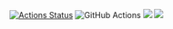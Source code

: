 [![Actions Status](https://github.com/Bishamontess/python-project-50/workflows/hexlet-check/badge.svg)](https://github.com/Bishamontess/python-project-50/actions) ![GitHub Actions](https://github.com/Bishamontess/python-project-50/workflows/pyci.yml/badge.svg) <a href="https://codeclimate.com/github/Bishamontess/python-project-50/maintainability"><img src="https://api.codeclimate.com/v1/badges/59ebf8c500820e06fa06/maintainability" /></a> <a href="https://codeclimate.com/github/Bishamontess/python-project-50/test_coverage"><img src="https://api.codeclimate.com/v1/badges/59ebf8c500820e06fa06/test_coverage" /></a>
